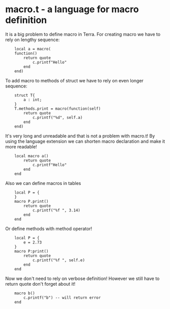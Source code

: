 <!-- macro.md -->

# macro.t - a language for macro definition

It is a big problem to define macro in Terra. For creating  macro 
we have to rely on lengthy sequence:

```Terra
    local a = macro( 
    function() 
        return quote 
            c.printf"Hello" 
        end
    end)
```
To add macro to methods of struct we have to rely on even longer sequence:

```Terra
    struct T{
        a : int;
    }
    T.methods.print = macro(function(self)
        return quote
            c.printf("%d", self.a)
        end
    end)
```
It's very long and unreadable and that is not a problem with macro.t! By using the language extension we can shorten
macro declaration and make it more readable!

```Terra
    local macro a()
        return quote
            c.printf"Hello"
        end
    end
```

Also we can define macros in tables

```Terra
    local P = {
    }
    macro P.print()
        return quote
            c.printf("%f ", 3.14)
        end
    end
```

Or define methods with method operator!

```Terra
    local P = {
        e = 2.73
    }
    macro P:print()
        return quote
            c.printf("%f ", self.e)
        end
    end
```

Now we don't need to rely on verbose definition! However we still have to return 
quote don't forget about it!

```Terra
    macro b()
        c.printf("b") -- will return error
    end
```

